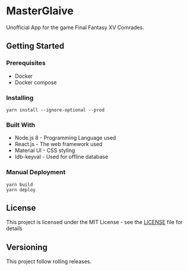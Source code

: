MasterGlaive
===============
Unofficial App for the game Final Fantasy XV Comrades.


Getting Started
----------


### Prerequisites
* Docker
* Docker compose


### Installing

    yarn install --ignore-optional --prod


### Built With
* Node.js 8 - Programming Language used
* React.js - The web framework used
* Material UI - CSS styling
* Idb-keyval - Used for offline database


### Manual Deployment

    yarn build
    yarn deploy


License
-------
This project is licensed under the MIT License - see the [LICENSE](LICENSE.md) file for details


Versioning
----------
This project follow rolling releases.
